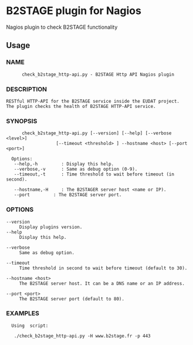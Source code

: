 
# B2STAGE plugin for Nagios

Nagios plugin to check B2STAGE functionality

## Usage

### NAME

```
      check_b2stage_http-api.py - B2STAGE Http API Nagios plugin
```

### DESCRIPTION

	RESTful HTTP-API for the B2STAGE service inside the EUDAT project.
	The plugin checks the health of B2STAGE HTTP-API service.

### SYNOPSIS

```
      check_b2stage_http-api.py [--version] [--help] [--verbose <level>]
                   [--timeout <threshold> ] --hostname <host> [--port <port>]
```

      Options:
       --help,-h         : Display this help.
       --verbose,-v      : Same as debug option (0-9).
       --timeout,-t      : Time threshold to wait before timeout (in second).

       --hostname,-H     : The B2STAGER server host <name or IP).
       --port         : The B2STAGE server port.

### OPTIONS

    --version
         Display plugins version.
    --help
         Display this help.

    --verbose 
         Same as debug option.

    --timeout
         Time threshold in second to wait before timeout (default to 30).

    --hostname <host>
         The B2STAGE server host. It can be a DNS name or an IP address.

    --port <port>
         The B2STAGE server port (default to 80).


### EXAMPLES
      Using  script:

```
   ./check_b2stage_http-api.py -H www.b2stage.fr -p 443
```

